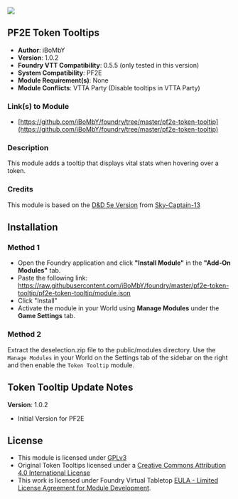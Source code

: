 ![](https://img.shields.io/badge/Foundry-v0.5.5-informational)
## PF2E Token Tooltips

* **Author**: iBoMbY
* **Version**: 1.0.2
* **Foundry VTT Compatibility**: 0.5.5 (only tested in this version)
* **System Compatibility**: PF2E
* **Module Requirement(s)**: None
* **Module Conflicts**: VTTA Party (Disable tooltips in VTTA Party)

### Link(s) to Module
* [https://github.com/iBoMbY/foundry/tree/master/pf2e-token-tooltip](https://github.com/iBoMbY/foundry/tree/master/pf2e-token-tooltip)

### Description
This module adds a tooltip that displays vital stats when hovering over a token.

### Credits
This module is based on the [D&D 5e Version](https://github.com/Sky-Captain-13/foundry/tree/master/token-tooltip) from [Sky-Captain-13](https://github.com/Sky-Captain-13)

## Installation
### Method 1
* Open the Foundry application and click **"Install Module"** in the **"Add-On Modules"** tab.
* Paste the following link: https://raw.githubusercontent.com/iBoMbY/foundry/master/pf2e-token-tooltip/pf2e-token-tooltip/module.json
* Click "Install"
* Activate the module in your World using **Manage Modules** under the **Game Settings** tab.

### Method 2
Extract the deselection.zip file to the public/modules directory. Use the `Manage Modules` in your World on the Settings tab of the sidebar on the right and then enable the `Token Tooltip` module.

## Token Tooltip Update Notes
**Version**: 1.0.2
* Initial Version for PF2E

## License
* This module is licensed under [GPLv3](https://github.com/iBoMbY/foundry/blob/master/LICENSE)
* Original Token Tooltips licensed under a [Creative Commons Attribution 4.0 International License](http://creativecommons.org/licenses/by/4.0/)
* This work is licensed under Foundry Virtual Tabletop [EULA - Limited License Agreement for Module Development](https://foundryvtt.com/article/license/).
